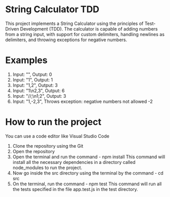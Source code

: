 # String Calculator TDD

This project implements a String Calculator using the principles of Test-Driven Development (TDD). The calculator is capable of adding numbers from a string input, with support for custom delimiters, handling newlines as delimiters, and throwing exceptions for negative numbers.

# Examples

1. Input: "", Output: 0
2. Input: "1", Output: 1
3. Input: "1,2", Output: 3
4. Input: "1\n2,3", Output: 6
5. Input: "//;\n1;2", Output: 3
6. Input: "1,-2,3", Throws exception: negative numbers not allowed -2

# How to run the project

You can use a code editor like Visual Studio Code

1. Clone the repository using the Git
2. Open the repository
3. Open the terminal and run the command - npm install
   This command will install all the necessary dependencies in a directory called node_modules to run the project.
4. Now go inside the src directory using the terminal by the command - cd src
5. On the terminal, run the command - npm test
   This command will run all the tests specified in the file app.test.js in the test directory.
